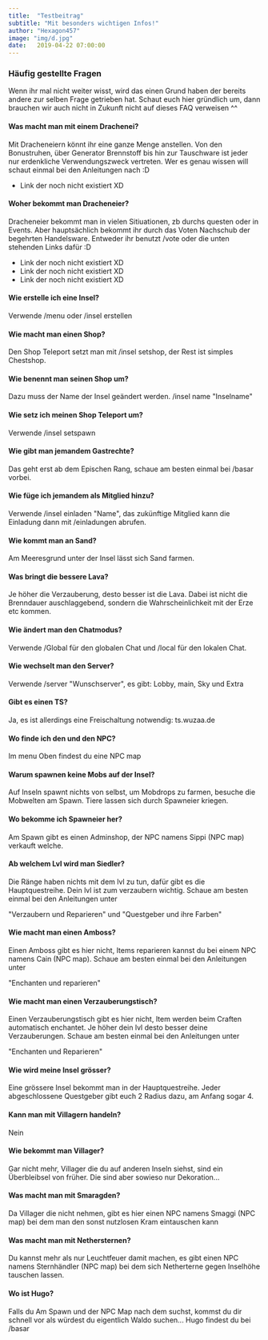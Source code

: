 ```yaml
---
title:  "Testbeitrag"
subtitle: "Mit besonders wichtigen Infos!"
author: "Hexagon457"
image: "img/d.jpg"
date:   2019-04-22 07:00:00
---
```


### Häufig gestellte Fragen
Wenn ihr mal nicht weiter wisst, wird das einen Grund haben der bereits andere zur selben Frage getrieben hat. Schaut euch hier gründlich um, dann brauchen wir auch nicht in Zukunft nicht auf dieses FAQ verweisen ^^

#### Was macht man mit einem Drachenei?
Mit Dracheneiern könnt ihr eine ganze Menge anstellen. Von den Bonustruhen, über Generator Brennstoff bis hin zur Tauschware ist jeder nur erdenkliche Verwendungszweck vertreten. Wer es genau wissen will schaut einmal bei den Anleitungen nach :D

- Link der noch nicht existiert XD

#### Woher bekommt man Dracheneier?
Dracheneier bekommt man in vielen Sitiuationen, zb durchs questen oder in Events. Aber hauptsächlich bekommt ihr durch das Voten Nachschub der begehrten Handelsware. Entweder ihr benutzt /vote oder die unten stehenden Links dafür :D

- Link der noch nicht existiert XD
- Link der noch nicht existiert XD
- Link der noch nicht existiert XD

#### Wie erstelle ich eine Insel?
Verwende /menu oder /insel erstellen

#### Wie macht man einen Shop?
Den Shop Teleport setzt man mit /insel setshop, der Rest ist simples Chestshop.

#### Wie benennt man seinen Shop um?
Dazu muss der Name der Insel geändert werden. /insel name "Inselname"

#### Wie setz ich meinen Shop Teleport um?
Verwende /insel setspawn

#### Wie gibt man jemandem Gastrechte?
Das geht erst ab dem Epischen Rang, schaue am besten einmal bei /basar vorbei.

#### Wie füge ich jemandem als Mitglied hinzu?
Verwende /insel einladen "Name", das zukünftige Mitglied kann die Einladung dann mit /einladungen abrufen.

#### Wie kommt man an Sand?
Am Meeresgrund unter der Insel lässt sich Sand farmen.

#### Was bringt die bessere Lava?
Je höher die Verzauberung, desto besser ist die Lava. Dabei ist nicht die Brenndauer auschlaggebend, sondern die Wahrscheinlichkeit mit der Erze etc kommen.

#### Wie ändert man den Chatmodus?
Verwende /Global für den globalen Chat und /local für den lokalen Chat.

#### Wie wechselt man den Server?
Verwende /server "Wunschserver", es gibt: Lobby, main, Sky und Extra

#### Gibt es einen TS?
Ja, es ist allerdings eine Freischaltung notwendig: ts.wuzaa.de

#### Wo finde ich den und den NPC?
Im menu Oben findest du eine NPC map

#### Warum spawnen keine Mobs auf der Insel?
Auf Inseln spawnt nichts von selbst, um Mobdrops zu farmen, besuche die Mobwelten am Spawn. Tiere lassen sich durch Spawneier kriegen.

#### Wo bekomme ich Spawneier her?
Am Spawn gibt es einen Adminshop, der NPC namens Sippi (NPC map) verkauft welche.

#### Ab welchem Lvl wird man Siedler?
Die Ränge haben nichts mit dem lvl zu tun, dafür gibt es die Hauptquestreihe. Dein 
lvl ist zum verzaubern wichtig. Schaue am besten einmal bei den Anleitungen unter  

"Verzaubern und Reparieren" und "Questgeber und ihre Farben" 

#### Wie macht man einen Amboss?
Einen Amboss gibt es hier nicht, Items reparieren kannst du bei einem NPC namens 
Cain (NPC map). Schaue am besten einmal bei den Anleitungen unter 

"Enchanten und reparieren"

#### Wie macht man einen Verzauberungstisch?
Einen Verzauberungstisch gibt es hier nicht, Item werden beim Craften automatisch enchantet. Je höher dein lvl desto besser deine Verzauberungen. Schaue am besten einmal bei den Anleitungen unter

"Enchanten und Reparieren"

#### Wie wird meine Insel grösser?
Eine grössere Insel bekommt man in der Hauptquestreihe. Jeder abgeschlossene Questgeber gibt euch 2 Radius dazu, am Anfang sogar 4.

#### Kann man mit Villagern handeln?
Nein

#### Wie bekommt man Villager?
Gar nicht mehr, Villager die du auf anderen Inseln siehst, sind ein Überbleibsel von früher. Die sind aber sowieso nur Dekoration...

#### Was macht man mit Smaragden?
Da Villager die nicht nehmen, gibt es hier einen NPC namens Smaggi (NPC map) bei dem man den sonst nutzlosen Kram eintauschen kann

#### Was macht man mit Nethersternen?
Du kannst mehr als nur Leuchtfeuer damit machen, es gibt einen NPC namens Sternhändler (NPC map) bei dem sich Netherterne gegen Inselhöhe tauschen lassen.

#### Wo ist Hugo?
Falls du Am Spawn und der NPC Map nach dem suchst, kommst du dir schnell vor als würdest du eigentlich Waldo suchen... Hugo findest du bei /basar

#### 


